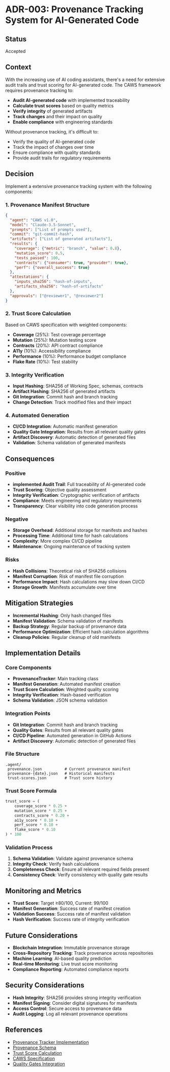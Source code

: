 # ADR-003: Provenance Tracking System for AI-Generated Code

## Status
Accepted

## Context
With the increasing use of AI coding assistants, there's a need for extensive audit trails and trust scoring for AI-generated code. The CAWS framework requires provenance tracking to:

- **Audit AI-generated code** with implemented traceability
- **Calculate trust scores** based on quality metrics
- **Verify integrity** of generated artifacts
- **Track changes** and their impact on quality
- **Enable compliance** with engineering standards

Without provenance tracking, it's difficult to:
- Verify the quality of AI-generated code
- Track the impact of changes over time
- Ensure compliance with quality standards
- Provide audit trails for regulatory requirements

## Decision
Implement a extensive provenance tracking system with the following components:

### 1. Provenance Manifest Structure
```json
{
  "agent": "CAWS v1.0",
  "model": "Claude-3.5-Sonnet",
  "prompts": ["List of prompts used"],
  "commit": "git-commit-hash",
  "artifacts": ["List of generated artifacts"],
  "results": {
    "coverage": {"metric": "branch", "value": 0.8},
    "mutation_score": 0.5,
    "tests_passed": 100,
    "contracts": {"consumer": true, "provider": true},
    "perf": {"overall_success": true}
  },
  "attestations": {
    "inputs_sha256": "hash-of-inputs",
    "artifacts_sha256": "hash-of-artifacts"
  },
  "approvals": ["@reviewer1", "@reviewer2"]
}
```

### 2. Trust Score Calculation
Based on CAWS specification with weighted components:
- **Coverage** (25%): Test coverage percentage
- **Mutation** (25%): Mutation testing score
- **Contracts** (20%): API contract compliance
- **A11y** (10%): Accessibility compliance
- **Performance** (10%): Performance budget compliance
- **Flake Rate** (10%): Test stability

### 3. Integrity Verification
- **Input Hashing**: SHA256 of Working Spec, schemas, contracts
- **Artifact Hashing**: SHA256 of generated artifacts
- **Git Integration**: Commit hash and branch tracking
- **Change Detection**: Track modified files and their impact

### 4. Automated Generation
- **CI/CD Integration**: Automatic manifest generation
- **Quality Gate Integration**: Results from all relevant quality gates
- **Artifact Discovery**: Automatic detection of generated files
- **Validation**: Schema validation of generated manifests

## Consequences

### Positive
- **implemented Audit Trail**: Full traceability of AI-generated code
- **Trust Scoring**: Objective quality assessment
- **Integrity Verification**: Cryptographic verification of artifacts
- **Compliance**: Meets engineering and regulatory requirements
- **Transparency**: Clear visibility into code generation process

### Negative
- **Storage Overhead**: Additional storage for manifests and hashes
- **Processing Time**: Additional time for hash calculations
- **Complexity**: More complex CI/CD pipeline
- **Maintenance**: Ongoing maintenance of tracking system

### Risks
- **Hash Collisions**: Theoretical risk of SHA256 collisions
- **Manifest Corruption**: Risk of manifest file corruption
- **Performance Impact**: Hash calculations may slow down CI/CD
- **Storage Growth**: Manifests accumulate over time

## Mitigation Strategies
- **Incremental Hashing**: Only hash changed files
- **Manifest Validation**: Schema validation of manifests
- **Backup Strategy**: Regular backup of provenance data
- **Performance Optimization**: Efficient hash calculation algorithms
- **Cleanup Policies**: Regular cleanup of old manifests

## Implementation Details

### Core Components
- **ProvenanceTracker**: Main tracking class
- **Manifest Generation**: Automated manifest creation
- **Trust Score Calculation**: Weighted quality scoring
- **Integrity Verification**: Hash-based verification
- **Schema Validation**: JSON schema validation

### Integration Points
- **Git Integration**: Commit hash and branch tracking
- **Quality Gates**: Results from all relevant quality gates
- **CI/CD Pipeline**: Automated generation in GitHub Actions
- **Artifact Discovery**: Automatic detection of generated files

### File Structure
```
.agent/
 provenance.json          # Current provenance manifest
 provenance-{date}.json   # Historical manifests
 trust-scores.json        # Trust score history
```

### Trust Score Formula
```python
trust_score = (
    coverage_score * 0.25 +
    mutation_score * 0.25 +
    contracts_score * 0.20 +
    a11y_score * 0.10 +
    perf_score * 0.10 +
    flake_score * 0.10
) * 100
```

### Validation Process
1. **Schema Validation**: Validate against provenance schema
2. **Integrity Check**: Verify hash calculations
3. **Completeness Check**: Ensure all relevant required fields present
4. **Consistency Check**: Verify consistency with quality gate results

## Monitoring and Metrics
- **Trust Score**: Target ≥80/100, Current: 99/100
- **Manifest Generation**: Success rate of manifest creation
- **Validation Success**: Success rate of manifest validation
- **Hash Verification**: Success rate of integrity verification

## Future Considerations
- **Blockchain Integration**: Immutable provenance storage
- **Cross-Repository Tracking**: Track provenance across repositories
- **Machine Learning**: AI-based quality prediction
- **Real-time Monitoring**: Live trust score monitoring
- **Compliance Reporting**: Automated compliance reports

## Security Considerations
- **Hash Integrity**: SHA256 provides strong integrity verification
- **Manifest Signing**: Consider digital signatures for manifests
- **Access Control**: Secure access to provenance data
- **Audit Logging**: Log all relevant provenance operations

## References
- [Provenance Tracker Implementation](scripts/provenance_tracker.py)
- [Provenance Schema](.caws/schemas/provenance.schema.json)
- [Trust Score Calculation](scripts/simple_gates.py)
- [CAWS Specification](AGENTS.md)
- [Quality Gates Integration](Makefile)
